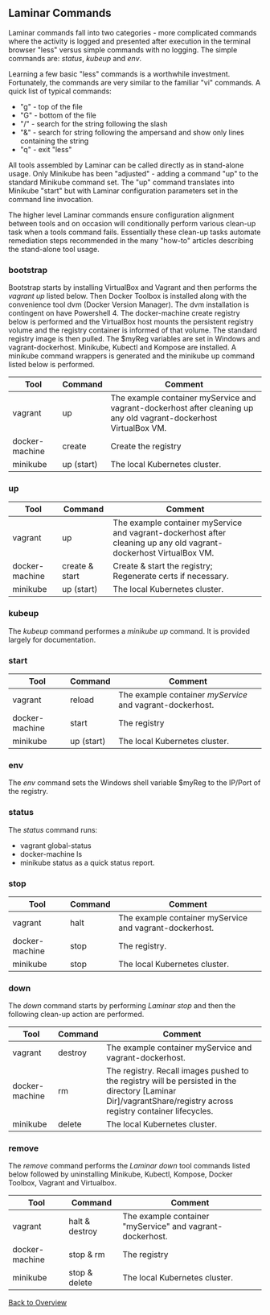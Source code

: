 

## Laminar Commands

Laminar commands fall into two categories - more complicated commands where the activity is logged and presented after execution in the terminal browser "less" versus simple commands with no logging.  The simple commands are: *status*, *kubeup* and *env*.  

Learning a few basic "less" commands is a worthwhile investment.  Fortunately, the commands are very similar to the familiar "vi" commands.
A quick list of typical commands:
* "g" - top of the file
* "G" - bottom of the file
* "/" - search for the string following the slash
* "&" - search for string following the ampersand and show only lines containing the string
* "q" - exit "less"

All tools assembled by Laminar can be called directly as in stand-alone usage. Only Minikube has been "adjusted" - adding a command "up" to the standard Minikube command set. The "up" command translates into Minikube "start" but with Laminar configuration parameters set in the command line invocation.

The higher level Laminar commands ensure configuration alignment between tools and on occasion will conditionally perform various clean-up task when a tools command fails.  Essentially these clean-up tasks automate remediation steps recommended in the many "how-to" articles describing the stand-alone tool usage.

### bootstrap

Bootstrap starts by installing VirtualBox and Vagrant and then performs the *vagrant up* listed below.  Then Docker Toolbox is installed along with the convenience tool dvm (Docker Version Manager).  The dvm installation is contingent on have Powershell 4. The docker-machine create registry below is performed and the VirtualBox host mounts the persistent registry volume and the registry container is informed of that volume.  The standard registry image is then pulled. The $myReg variables are set in Windows and vagrant-dockerhost. Minikube, Kubectl and Kompose are installed. A minikube command wrappers is generated and the minikube up command listed below is performed.

 Tool  | Command   | Comment  
--|---|--
vagrant  | up   |  The example container myService and vagrant-dockerhost after cleaning up any old vagrant-dockerhost VirtualBox VM.
docker-machine  | create   |  Create the registry
minikube  | up (start)   |  The local Kubernetes cluster.

### up
Tool  | Command   | Comment  
--|---|--
vagrant  | up   |  The example container myService and vagrant-dockerhost after cleaning up any old vagrant-dockerhost VirtualBox VM.
docker-machine  | create & start   |  Create & start the registry; Regenerate certs if necessary.
minikube  | up (start)   |  The local Kubernetes cluster.

### kubeup
The *kubeup* command performes a *minikube up* command.  It is provided largely for documentation.

### start
Tool  | Command   | Comment  
--|---|--
vagrant  | reload   |   The example container *myService* and vagrant-dockerhost.
docker-machine  | start   |  The registry
minikube  | up (start)  |  The local Kubernetes cluster.

### env
The *env* command sets the Windows shell variable $myReg to the IP/Port of the registry.

### status
The *status* command runs:
* vagrant global-status
* docker-machine ls
* minikube status
as a quick status report.

### stop
Tool  | Command   | Comment  
--|---|--
vagrant  | halt   | The example container myService and vagrant-dockerhost.  
docker-machine  | stop  | The registry.  
minikube  | stop   |  The local Kubernetes cluster.

### down
The *down* command starts by performing *Laminar stop* and then the following clean-up action are performed.

Tool  | Command   | Comment  
--|---|--
vagrant  | destroy   | The example container myService and vagrant-dockerhost.  
docker-machine  | rm   | The registry.  Recall images pushed to the registry will be persisted in the directory [Laminar Dir]/vagrantShare/registry across registry container lifecycles.  
minikube  | delete   |  The local Kubernetes cluster.

### remove
The *remove* command performs the *Laminar down* tool commands listed below followed by uninstalling Minikube, Kubectl, Kompose, Docker Toolbox, Vagrant and Virtualbox. 

Tool  | Command   | Comment  
--|---|--
vagrant  | halt & destroy   |  The example container "myService" and vagrant-dockerhost.
docker-machine  | stop & rm   |  The registry
minikube  | stop & delete   |  The local Kubernetes cluster.

[Back to Overview](index.md)

